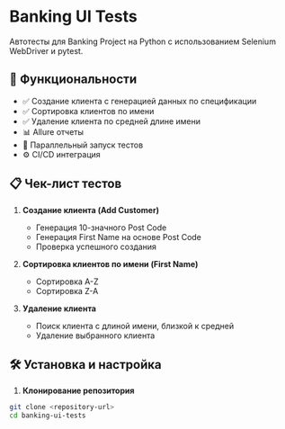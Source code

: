 # Banking UI Tests

Автотесты для Banking Project на Python с использованием Selenium WebDriver и pytest.

## 🚀 Функциональности

- ✅ Создание клиента с генерацией данных по спецификации
- ✅ Сортировка клиентов по имени
- ✅ Удаление клиента по средней длине имени
- 📊 Allure отчеты
- 🔄 Параллельный запуск тестов
- ⚙️ CI/CD интеграция

## 📋 Чек-лист тестов

1. **Создание клиента (Add Customer)**
   - Генерация 10-значного Post Code
   - Генерация First Name на основе Post Code
   - Проверка успешного создания

2. **Сортировка клиентов по имени (First Name)**
   - Сортировка A-Z
   - Сортировка Z-A

3. **Удаление клиента**
   - Поиск клиента с длиной имени, близкой к средней
   - Удаление выбранного клиента

## 🛠 Установка и настройка

1. **Клонирование репозитория**
```bash
git clone <repository-url>
cd banking-ui-tests 
